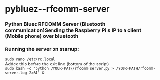 # pybluez--rfcomm-server
<h3>Python Bluez RFCOMM Server (Bluetooth communication)</h3?

<h2>Sending the Raspberry Pi's IP to a client (Mobile phone) over bluetooth</h2>

<h3>Running the server on startup:</h3>
<code>sudo nano /etc/rc.local</code>
<br>
Added this before the exit line (bottom of the script)
<br>
<code>sudo bash -c 'python /YOUR-PATH/rfcomm-server.py > /YOUR-PATH/rfcomm-server.log 2>&1' &</code>
